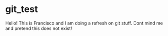 # git_test

<p>Hello! This is Francisco and I am doing a refresh on git stuff.
Dont mind me and pretend this does not exist! </p>